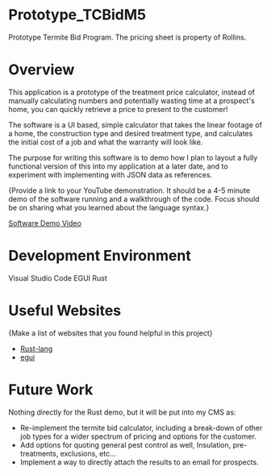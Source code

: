 # Prototype_TCBidM5
Prototype Termite Bid Program. The pricing sheet is property of Rollins.

# Overview

This application is a prototype of the treatment price calculator, instead
of manually calculating numbers and potentially wasting time at a prospect's
home, you can quickly retrieve a price to present to the customer!

The software is a UI based, simple calculator that takes the linear footage of
a home, the construction type and desired treatment type, and calculates the
initial cost of a job and what the warranty will look like.

The purpose for writing this software is to demo how I plan to layout a fully
functional version of this into my application at a later date, and to experiment
with implementing with JSON data as references.

{Provide a link to your YouTube demonstration. It should be a 4-5 minute demo of the software running and a walkthrough of the code. Focus should be on sharing what you learned about the language syntax.}

[Software Demo Video](https://youtu.be/2gWRmsvoVg0)

# Development Environment

Visual Studio Code
EGUI
Rust

# Useful Websites

{Make a list of websites that you found helpful in this project}

- [Rust-lang](https://www.rust-lang.org/learn)
- [egui](https://docs.rs/egui/latest/egui/)

# Future Work

Nothing directly for the Rust demo, but it will be put into my CMS as:

- Re-implement the termite bid calculator, including a break-down of other job types for a wider spectrum of pricing and options for the customer.
- Add options for quoting general pest control as well, Insulation, pre-treatments, exclusions, etc...
- Implement a way to directly attach the results to an email for prospects.

